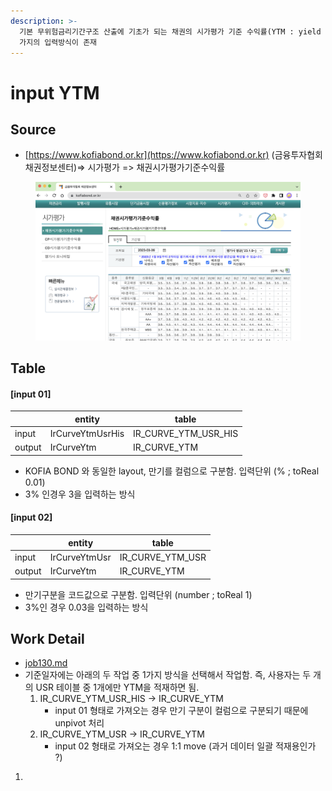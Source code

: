 ```yaml
---
description: >-
  기본 무위험금리기간구조 산출에 기초가 되는 채권의 시가평가 기준 수익률(YTM : yield to Maturity) 정보를 입수함. 두
  가지의 입력방식이 존재
---
```


# input YTM

## Source

* [https://www.kofiabond.or.kr](https://www.kofiabond.or.kr) (금융투자협회 채권정보센터)=> 시가평가 => 채권시가평가기준수익률 &#x20;

<figure><img src="../../../.gitbook/assets/image (75).png" alt=""><figcaption></figcaption></figure>

## Table&#x20;

#### \[input 01]&#x20;

<table data-view="cards"><thead><tr><th></th><th>entity</th><th>table</th></tr></thead><tbody><tr><td>input</td><td>IrCurveYtmUsrHis</td><td>IR_CURVE_YTM_USR_HIS</td></tr><tr><td>output</td><td>IrCurveYtm</td><td>IR_CURVE_YTM</td></tr></tbody></table>

* KOFIA BOND 와 동일한 layout, 만기를 컬럼으로 구분함. 입력단위 (% ; toReal 0.01) &#x20;
* 3% 인경우 3을 입력하는 방식&#x20;



#### \[input 02]&#x20;

<table data-view="cards"><thead><tr><th></th><th>entity</th><th>table</th></tr></thead><tbody><tr><td>input</td><td>IrCurveYtmUsr</td><td>IR_CURVE_YTM_USR</td></tr><tr><td>output</td><td>IrCurveYtm</td><td>IR_CURVE_YTM</td></tr></tbody></table>

* 만기구분을 코드값으로 구분함. 입력단위 (number ; toReal 1)&#x20;
* 3%인 경우 0.03을 입력하는 방식&#x20;



## Work Detail&#x20;

* [job130.md](../../../etc/java/src/job130.md "mention")
* 기준일자에는 아래의 두 작업 중 1가지 방식을 선택해서 작업함. 즉, 사용자는 두 개의 USR 테이블 중 1개에만 YTM을 적재하면 됨. &#x20;
  1. IR\_CURVE\_YTM\_USR\_HIS -> IR\_CURVE\_YTM
     * input 01 형태로 가져오는 경우 만기 구분이 컬럼으로 구분되기 때문에 unpivot 처리&#x20;
  2. IR\_CURVE\_YTM\_USR -> IR\_CURVE\_YTM
     * input 02 형태로 가져오는 경우 1:1 move  (과거 데이터 일괄 적재용인가 ?)&#x20;

1.

